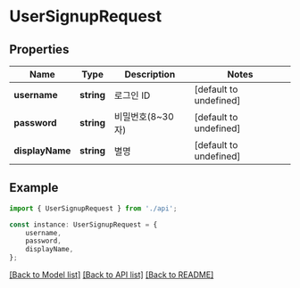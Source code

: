 # UserSignupRequest


## Properties

Name | Type | Description | Notes
------------ | ------------- | ------------- | -------------
**username** | **string** | 로그인 ID | [default to undefined]
**password** | **string** | 비밀번호(8~30자) | [default to undefined]
**displayName** | **string** | 별명 | [default to undefined]

## Example

```typescript
import { UserSignupRequest } from './api';

const instance: UserSignupRequest = {
    username,
    password,
    displayName,
};
```

[[Back to Model list]](../README.md#documentation-for-models) [[Back to API list]](../README.md#documentation-for-api-endpoints) [[Back to README]](../README.md)
